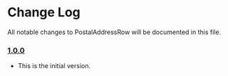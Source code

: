 # Change Log
All notable changes to PostalAddressRow will be documented in this file.

### [1.0.0](https://github.com/EurekaCommunity/PostalAddressRow/releases/tag/1.0.0)
<!-- Released on 2016-01-20. -->

* This is the initial version.

[xmartlabs]: https://xmartlabs.com
